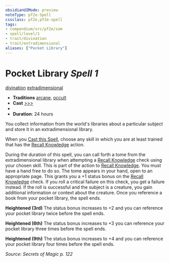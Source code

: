 ```yaml
---
obsidianUIMode: preview
noteType: pf2e-Spell
cssclass: pf2e,pf2e-spell
tags:
- compendium/src/pf2e/som
- spell/level/1
- trait/divination
- trait/extradimensional
aliases: ["Pocket Library"]
---
```

# Pocket Library *Spell 1*   
[divination](rules/traits/divination.md "Divination School Trait")  [extradimensional](rules/traits/extradimensional.md "Extradimensional Effect Trait")  

- **Traditions** [arcane](rules/traits/arcane.md "Arcane Tradition Trait"), [occult](rules/traits/occult.md "Occult Tradition Trait")
- **Cast** [>>>](rules/core-rulebook/chapter-9-playing-the-game.md#Actions "Three-Action") 
- 
- **Duration**: 24 hours

You collect information from the world's libraries about a particular subject and store it in an extradimensional library.

When you [Cast this Spell](rules/actions/cast-a-spell.md), choose any skill in which you are at least trained that has the [Recall Knowledge](rules/actions/recall-knowledge.md) action.

During the duration of this spell, you can call forth a tome from the extradimensional library when attempting a [Recall Knowledge](rules/actions/recall-knowledge.md) check using your chosen skill. This is part of the action to [Recall Knowledge](rules/actions/recall-knowledge.md). You must have a hand free to do so. The tome appears in your hand, open to an appropriate page. This grants you a +1 status bonus on the [Recall Knowledge](rules/actions/recall-knowledge.md) check. If you roll a critical failure on this check, you get a failure instead. If the roll is successful and the subject is a creature, you gain additional information or context about the creature. Once you reference a book from your pocket library, the spell ends.

**Heightened (3rd)** The status bonus increases to +2 and you can reference your pocket library twice before the spell ends.

**Heightened (6th)** The status bonus increases to +3 you can reference your pocket library three times before the spell ends.

**Heightened (9th)** The status bonus increases to +4 and you can reference your pocket library four times before the spell ends.

*Source: Secrets of Magic p. 122*
